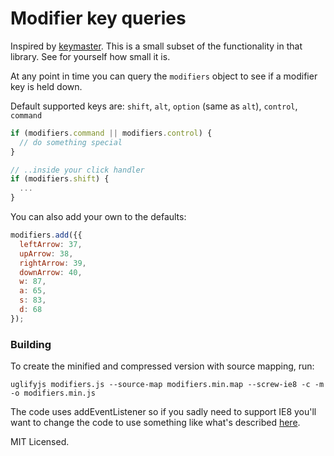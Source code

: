 # Modifier key queries

Inspired by [keymaster](https://github.com/madrobby/keymaster).
This is a small subset of the functionality in that library. See for yourself how small it is.

At any point in time you can query the `modifiers` object to see if a modifier key is held down.

Default supported keys are:
`shift`, `alt`, `option` (same as `alt`), `control`, `command`

```javascript
if (modifiers.command || modifiers.control) {
  // do something special
}

// ..inside your click handler
if (modifiers.shift) {
  ...
}
```

You can also add your own to the defaults:
```javascript
modifiers.add({{
  leftArrow: 37,
  upArrow: 38,
  rightArrow: 39,
  downArrow: 40,
  w: 87,
  a: 65,
  s: 83,
  d: 68
});
```

### Building

To create the minified and compressed version with source mapping, run:

`uglifyjs modifiers.js --source-map modifiers.min.map --screw-ie8 -c -m -o modifiers.min.js`

The code uses addEventListener so if you sadly need to support IE8 you'll want to change the code to use
something like what's described [here](http://msdn.microsoft.com/en-us/magazine/ff728624.aspx).


MIT Licensed.
